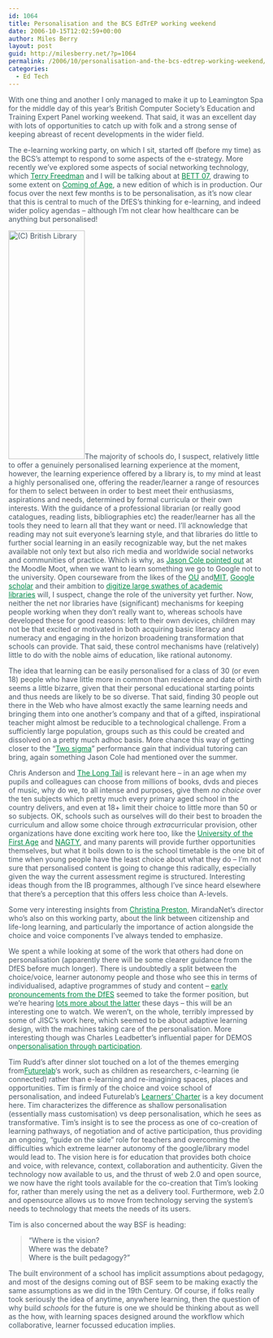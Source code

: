 ```yaml
---
id: 1064
title: Personalisation and the BCS EdTrEP working weekend
date: 2006-10-15T12:02:59+00:00
author: Miles Berry
layout: post
guid: http://milesberry.net/?p=1064
permalink: /2006/10/personalisation-and-the-bcs-edtrep-working-weekend/
categories:
  - Ed Tech
---
```

<p style="color: #495865;">
  With one thing and another I only managed to make it up to Leamington Spa for the middle day of this year&#8217;s British Computer Society&#8217;s Education and Training Expert Panel working weekend. That said, it was an excellent day with lots of opportunities to catch up with folk and a strong sense of keeping abreast of recent developments in the wider field.
</p>

<p style="color: #495865;">
  The e-learning working party, on which I sit, started off (before my time) as the BCS&#8217;s attempt to respond to some aspects of the e-strategy. More recently we&#8217;ve explored some aspects of social networking technology, which <a style="color: #008947;" href="http://web.archive.org/web/20061102114756/http://www.terry-freedman.org.uk/index.php">Terry Freedman</a> and I will be talking about at <a style="color: #008947;" href="http://web.archive.org/web/20061102114756/http://www.bettshow.com/bett/show_seminardetails.asp?seminarid=Reg76">BETT 07</a>, drawing to some extent on <a style="color: #008947;" href="http://web.archive.org/web/20061102114756/http://www.shambles.net/web2/comingofage/Coming_of_age_v1-2.pdf">Coming of Age</a>, a new edition of which is in production. Our focus over the next few months is to be personalisation, as it&#8217;s now clear that this is central to much of the DfES&#8217;s thinking for e-learning, and indeed wider policy agendas &#8211; although I&#8217;m not clear how healthcare can be anything but personalised!
</p>

<p style="color: #495865;">
  <img class="floatLeft alignleft" src="http://web.archive.org/web/20061102114756im_/http://www.bl.uk/images/content/humanities.jpg" alt="(C) British Library" width="150" height="450" />The majority of schools do, I suspect, relatively little to offer a genuinely personalised learning experience at the moment, however, the learning experience offered by a library is, to my mind at least a highly personalised one, offering the reader/learner a range of resources for them to select between in order to best meet their enthusiasms, aspirations and needs, determined by formal curricula or their own interests. With the guidance of a professional librarian (or really good catalogues, reading lists, bibliographies etc) the reader/learner has all the tools they need to learn all that they want or need. I&#8217;ll acknowledge that reading may not suit everyone&#8217;s learning style, and that libraries do little to further social learning in an easily recognizable way, but the net makes available not only text but also rich media and worldwide social networks and communities of practice. Which is why, as <a style="color: #008947;" href="http://web.archive.org/web/20061102114756/http://moodlemoot.org/mod/resource/view.php?id=64">Jason Cole pointed out</a> at the Moodle Moot, when we want to learn something we go to Google not to the university. Open courseware from the likes of the <a style="color: #008947;" href="http://web.archive.org/web/20061102114756/http://oci.open.ac.uk/index.html">OU</a> and<a style="color: #008947;" href="http://web.archive.org/web/20061102114756/http://ocw.mit.edu/OcwWeb/index.htm">MIT</a>, <a style="color: #008947;" href="http://web.archive.org/web/20061102114756/http://scholar.google.com/">Google scholar</a> and their ambition to <a style="color: #008947;" href="http://web.archive.org/web/20061102114756/http://www.google.com/press/pressrel/print_library.html">digitize large swathes of academic libraries</a> will, I suspect, change the role of the university yet further. Now, neither the net nor libraries have (significant) mechanisms for keeping people working when they don&#8217;t really want to, whereas schools have developed these for good reasons: left to their own devices, children may not be that excited or motivated in both acquiring basic literacy and numeracy and engaging in the horizon broadening transformation that schools can provide. That said, these control mechanisms have (relatively) little to do with the noble aims of education, like rational autonomy.
</p>

<p style="color: #495865;">
  The idea that learning can be easily personalised for a class of 30 (or even 18) people who have little more in common than residence and date of birth seems a little bizarre, given that their personal educational starting points and thus needs are likely to be so diverse. That said, finding 30 people out there in the Web who have almost exactly the same learning needs and bringing them into one another&#8217;s company and that of a gifted, inspirational teacher might almost be reducible to a technological challenge. From a sufficiently large population, groups such as this could be created and dissolved on a pretty much adhoc basis. More chance this way of getting closer to the &#8220;<a style="color: #008947;" href="http://web.archive.org/web/20061102114756/http://education.calumet.purdue.edu/vockell/edpsybook/Edpsy2/edpsy2_strategies.htm">Two sigma</a>&#8221; performance gain that individual tutoring can bring, again something Jason Cole had mentioned over the summer.
</p>

<p style="color: #495865;">
  Chris Anderson and <a style="color: #008947;" href="http://web.archive.org/web/20061102114756/http://longtail.typepad.com/the_long_tail/">The Long Tail</a> is relevant here &#8211; in an age when my pupils and colleagues can choose from millions of books, dvds and pieces of music, why do we, to all intense and purposes, give them <em>no choice</em> over the ten subjects which pretty much every primary aged school in the country delivers, and even at 18+ limit their choice to little more than 50 or so subjects. OK, schools such as ourselves will do their best to broaden the curriculum and allow some choice through <em>extra</em>curricular provision, other organizations have done exciting work here too, like the <a style="color: #008947;" href="http://web.archive.org/web/20061102114756/http://www.aoy.org.uk/main.php">University of the First Age</a> and <a style="color: #008947;" href="http://web.archive.org/web/20061102114756/http://www.nagty.ac.uk/">NAGTY</a>, and many parents will provide further opportunities themselves, but what it boils down to is the school timetable is the one bit of time when young people have the least choice about what they do &#8211; I&#8217;m not sure that personalised content is going to change this radically, especially given the way the current assessment regime is structured. Interesting ideas though from the IB programmes, although I&#8217;ve since heard elsewhere that there&#8217;s a perception that this offers less choice than A-levels.
</p>

<p style="color: #495865;">
  Some very interesting insights from <a style="color: #008947;" href="http://web.archive.org/web/20061102114756/http://www.mirandanet.ac.uk/fellowship/director.htm">Christina Preston</a>, MirandaNet&#8217;s director who&#8217;s also on this working party, about the link between citizenship and life-long learning, and particularly the importance of action alongside the choice and voice components I&#8217;ve always tended to emphasize.
</p>

<p style="color: #495865;">
  We spent a while looking at some of the work that others had done on personalisation (apparently there will be some clearer guidance from the DfES before much longer). There is undoubtedly a split between the choice/voice, learner autonomy people and those who see this in terms of individualised, adaptive programmes of study and content &#8211; <a style="color: #008947;" href="http://web.archive.org/web/20061102114756/http://www.standards.dfes.gov.uk/innovation-unit/pdf/DavidMilibandPLSpeech.pdf?version=1">early pronouncements from the DfES</a> seemed to take the former position, but we&#8217;re hearing <a style="color: #008947;" href="http://web.archive.org/web/20061102114756/http://www.becta.org.uk/corporate/publications/documents/Personalised_Learning.pdf">lots more about the latter</a> these days &#8211; this will be an interesting one to watch. We weren&#8217;t, on the whole, terribly impressed by some of JISC&#8217;s work here, which seemed to be about adaptive learning design, with the machines taking care of the personalisation. More interesting though was Charles Leadbetter&#8217;s influential paper for DEMOS on<a style="color: #008947;" href="http://web.archive.org/web/20061102114756/http://www.demos.co.uk/files/PersonalisationThroughParticipation.pdf">personalisation through participation</a>.
</p>

<p style="color: #495865;">
  Tim Rudd&#8217;s after dinner slot touched on a lot of the themes emerging from<a style="color: #008947;" href="http://web.archive.org/web/20061102114756/http://www.futurelab.org.uk/">Futurelab</a>&#8216;s work, such as children as researchers, c-learning (ie connected) rather than e-learning and re-imagining spaces, places and opportunities. Tim is firmly of the choice and voice school of personalisation, and indeed Futurelab&#8217;s <a style="color: #008947;" href="http://web.archive.org/web/20061102114756/http://www.futurelab.org.uk/research/personalisation/report_03.htm#charter">Learners&#8217; Charter</a> is a key document here. Tim characterizes the difference as shallow personalisation (essentially mass customisation) vs deep personalisation, which he sees as transformative. Tim&#8217;s insight is to see the process as one of co-creation of learning pathways, of negotiation and of active participation, thus providing an ongoing, &#8220;guide on the side&#8221; role for teachers and overcoming the difficulties which extreme learner autonomy of the google/library model would lead to. The vision here is for education that provides both choice and voice, with relevance, context, collaboration and authenticity. Given the technology now available to us, and the thrust of web 2.0 and open source, we now have the right tools available for the co-creation that Tim&#8217;s looking for, rather than merely using the net as a delivery tool. Furthermore, web 2.0 and opensource allows us to move from technology serving the system&#8217;s needs to technology that meets the needs of its users.
</p>

<p style="color: #495865;">
  Tim is also concerned about the way BSF is heading:
</p>

<blockquote style="color: #495865;">
  <p>
    &#8220;Where is the vision?<br /> Where was the debate?<br /> Where is the built pedagogy?&#8221;
  </p>
</blockquote>

<p style="color: #495865;">
  The built environment of a school has implicit assumptions about pedagogy, and most of the designs coming out of BSF seem to be making exactly the same assumptions as we did in the 19th Century. Of course, if folks really took seriously the idea of anytime, anywhere learning, then the question of why build <em>schools</em> for the future is one we should be thinking about as well as the how, with learning spaces designed around the workflow which collaborative, learner focussed education implies.
</p>